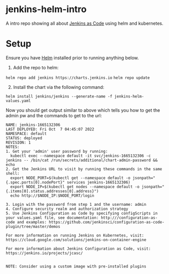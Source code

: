 # jenkins-helm-intro
A intro repo showing all about [Jenkins as Code](https://www.jenkins.io/projects/jcasc/) using helm and kubernetes.

# Setup
Ensure you have [Helm](https://helm.sh/docs/intro/install/) installed prior to running anything below.

1. Add the repo to helm:

`helm repo add jenkins https://charts.jenkins.io`
`helm repo update`

2. Install the chart via the following command:

`helm install jenkins/jenkins --generate-name -f jenkins-helm-values.yaml`

Now you should get output similar to above which tells you how to get the admin pw and the commands to get to the url:

```
NAME: jenkins-1665132306
LAST DEPLOYED: Fri Oct  7 04:45:07 2022
NAMESPACE: default
STATUS: deployed
REVISION: 1
NOTES:
1. Get your 'admin' user password by running:
  kubectl exec --namespace default -it svc/jenkins-1665132306 -c jenkins -- /bin/cat /run/secrets/additional/chart-admin-password && echo
2. Get the Jenkins URL to visit by running these commands in the same shell:
  export NODE_PORT=$(kubectl get --namespace default -o jsonpath="{.spec.ports[0].nodePort}" services jenkins-1665132306)
  export NODE_IP=$(kubectl get nodes --namespace default -o jsonpath="{.items[0].status.addresses[0].address}")
  echo http://$NODE_IP:$NODE_PORT/login

3. Login with the password from step 1 and the username: admin
4. Configure security realm and authorization strategy
5. Use Jenkins Configuration as Code by specifying configScripts in your values.yaml file, see documentation: http:///configuration-as-code and examples: https://github.com/jenkinsci/configuration-as-code-plugin/tree/master/demos

For more information on running Jenkins on Kubernetes, visit:
https://cloud.google.com/solutions/jenkins-on-container-engine

For more information about Jenkins Configuration as Code, visit:
https://jenkins.io/projects/jcasc/


NOTE: Consider using a custom image with pre-installed plugins
```